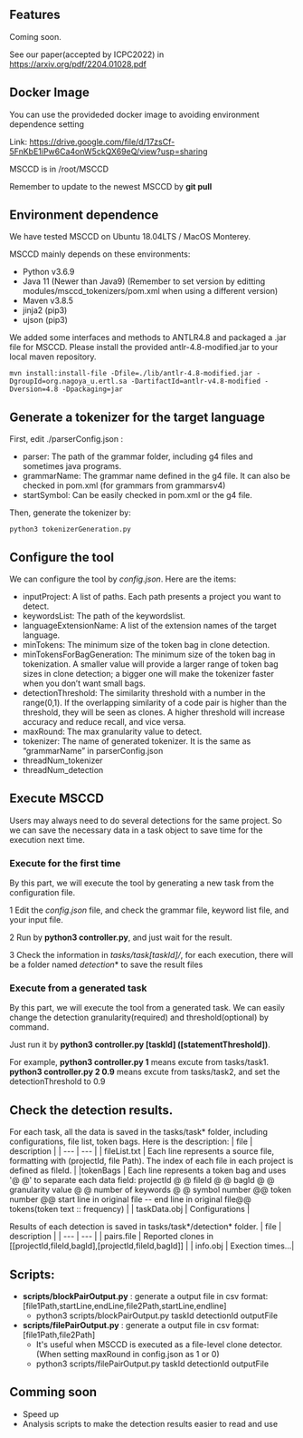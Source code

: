 ## Features

Coming soon.

See our paper(accepted by ICPC2022) in https://arxiv.org/pdf/2204.01028.pdf 

## Docker Image

You can use the provideded docker image to avoiding environment dependence setting

Link: https://drive.google.com/file/d/17zsCf-5FnKbE1iPw6Ca4onW5ckQX69eQ/view?usp=sharing 

MSCCD is in /root/MSCCD 

Remember to update to the newest MSCCD by **git pull**

## Environment dependence

We have tested MSCCD on Ubuntu 18.04LTS / MacOS Monterey. 

MSCCD mainly depends on these environments:
+ Python v3.6.9
+ Java 11 (Newer than Java9) (Remember to set version by editting modules/msccd_tokenizers/pom.xml when using a different version)
+ Maven v3.8.5
+ jinja2 (pip3)
+ ujson (pip3)

We added some interfaces and methods to ANTLR4.8 and packaged a .jar file for MSCCD. Please install the provided antlr-4.8-modified.jar to your local maven repository. 

    mvn install:install-file -Dfile=./lib/antlr-4.8-modified.jar -DgroupId=org.nagoya_u.ertl.sa -DartifactId=antlr-v4.8-modified -Dversion=4.8 -Dpackaging=jar 

## Generate a tokenizer for the target language

First, edit ./parserConfig.json :
+ parser: The path of the grammar folder, including g4 files and sometimes java programs.
+ grammarName: The grammar name defined in the g4 file. It can also be checked in pom.xml (for grammars from grammarsv4)
+ startSymbol: Can be easily checked in pom.xml or the g4 file.

Then, generate the tokenizer by:

    python3 tokenizerGeneration.py 


## Configure the tool

We can configure the tool by *config.json*. Here are the items:

+ inputProject: A list of paths. Each path presents a project you want to detect.
+ keywordsList: The path of the keywordslist.
+ languageExtensionName: A list of the extension names of the target language.
+ minTokens: The minimum size of the token bag in clone detection.
+ minTokensForBagGeneration: The minimum size of the token bag in tokenization. A smaller value will provide a larger range of token bag sizes in clone detection; a bigger one will make the tokenizer faster when you don’t want small bags.
+ detectionThreshold: The similarity threshold with a number in the range(0,1). If the overlapping similarity of a code pair is higher than the threshold, they will be seen as clones. A higher threshold will increase accuracy and reduce recall, and vice versa.
+ maxRound: The max granularity value to detect.
+ tokenizer: The name of generated tokenizer. It is the same as “grammarName” in parserConfig.json
+ threadNum_tokenizer
+ threadNum_detection


## Execute MSCCD

Users may always need to do several detections for the same project. So we can save the necessary data in a task object to save time for the execution next time.

### Execute for the first time
By this part, we will execute the tool by generating a new task from the configuration file.

1 Edit the *config.json* file, and check the grammar file, keyword list file, and your input file.

2 Run by **python3 controller.py**, and just wait for the result.

3 Check the information in *tasks/task[taskId]/*, for each execution, there will be a folder named *detection** to save the result files

### Execute from a generated task
By this part, we will execute the tool from a generated task. We can easily change the detection granularity(required) and threshold(optional) by command.

Just run it by **python3 controller.py [taskId] ([statementThreshold])**. 

For example, **python3 controller.py 1** means excute from tasks/task1. **python3 controller.py 2 0.9** means excute from tasks/task2, and set the detectionThreshold to 0.9

## Check the detection results.

 For each task, all the data is saved in the tasks/task* folder, including configurations, file list, token bags. Here is the description:
 | file | description |
 | --- | --- |
 | fileList.txt | Each line represents a source file, formatting with (projectId, file Path). The index of each file in each project is defined as fileId. |
 |tokenBags | Each line represents a token bag and uses '@ @' to separate each data field: projectId @ @ fileId @ @ bagId @ @ granularity value @ @ number of keywords @ @ symbol number @@ token number @@ start line in original file -- end line in original file@@ tokens(token text :: frequency) |
 | taskData.obj | Configurations |

 Results of each detection is saved in tasks/task*/detection* folder. 
 | file | description |
 | --- | --- |
 | pairs.file | Reported clones in [[projectId,fileId,bagId],[projectId,fileId,bagId]] |
 | info.obj | Exection times...|

## Scripts:

+ **scripts/blockPairOutput.py** : generate a output file in csv format: [file1Path,startLine,endLine,file2Path,startLine,endline]
  + python3 scripts/blockPairOutput.py taskId detectionId outputFile   
+ **scripts/filePairOutput.py** : generate a output file in csv format: [file1Path,file2Path]
  + It's useful when MSCCD is executed as a file-level clone detector. (When setting maxRound in config.json as 1 or 0)
  + python3 scripts/filePairOutput.py taskId detectionId outputFile   

## Comming soon

+ Speed up 
+ Analysis scripts to make the detection results easier to read and use
